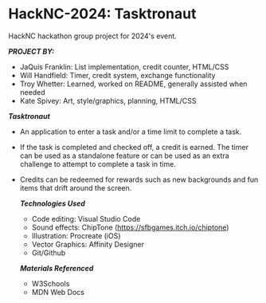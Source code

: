 # HackNC-2024: Tasktronaut
HackNC hackathon group project for 2024's event.

***PROJECT BY:***
* JaQuis Franklin: List implementation, credit counter, HTML/CSS
* Will Handfield: Timer, credit system, exchange functionality
* Troy Whetter: Learned, worked on README, generally assisted when needed
* Kate Spivey: Art, style/graphics, planning, HTML/CSS

***Tasktronaut***
* An application to enter a task and/or a time limit to complete a task.
* If the task is completed and checked off, a credit is earned. The timer can be used as a standalone feature or can be used as an extra challenge to attempt to complete a task in time.
* Credits can be redeemed for rewards such as new backgrounds and fun items that drift 
  around the screen.

  ***Technologies Used***
  * Code editing: Visual Studio Code
  * Sound effects: ChipTone (https://sfbgames.itch.io/chiptone)
  * Illustration: Procreate (iOS)
  * Vector Graphics: Affinity Designer
  * Git/Github

  ***Materials Referenced***
  * W3Schools
  * MDN Web Docs
  
